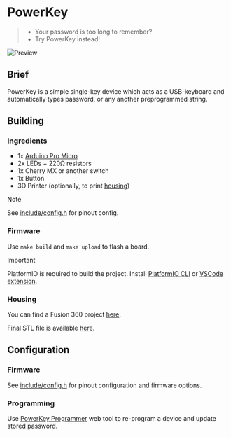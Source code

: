 # PowerKey

> - Your password is too long to remember?
> - Try PowerKey instead!

![Preview](./docs/demo.gif)

## Brief

PowerKey is a simple single-key device which acts as a USB-keyboard and automatically types password, or any another preprogrammed string.

## Building

### Ingredients

* 1x [Arduino Pro Micro](https://www.sparkfun.com/pro-micro-3-3v-8mhz.html)
* 2x LEDs + 220Ω resistors
* 1x Cherry MX or another switch
* 1x Button
* 3D Printer (optionally, to print [housing](./docs/3d-print/PowerKeyCase.stl))

> [!NOTE]
> See [include/config.h](include/config.h) for pinout config.

### Firmware

Use `make build` and `make upload` to flash a board.

> [!IMPORTANT]
> PlatformIO is required to build the project. Install [PlatformIO CLI](https://docs.platformio.org/en/latest/core/index.html) or [VSCode extension](https://marketplace.visualstudio.com/items?itemName=platformio.platformio-ide).

### Housing

You can find a Fusion 360 project [here](./docs/3d-print/PowerKeyCase.f3d).

Final STL file is available [here](./docs/3d-print/PowerKeyCase.stl).

## Configuration

### Firmware

See [include/config.h](include/config.h) for pinout configuration and firmware options.

### Programming

Use [PowerKey Programmer](https://x1unix.github.io/powerkey/flasher) web tool to re-program a device and update stored password.


